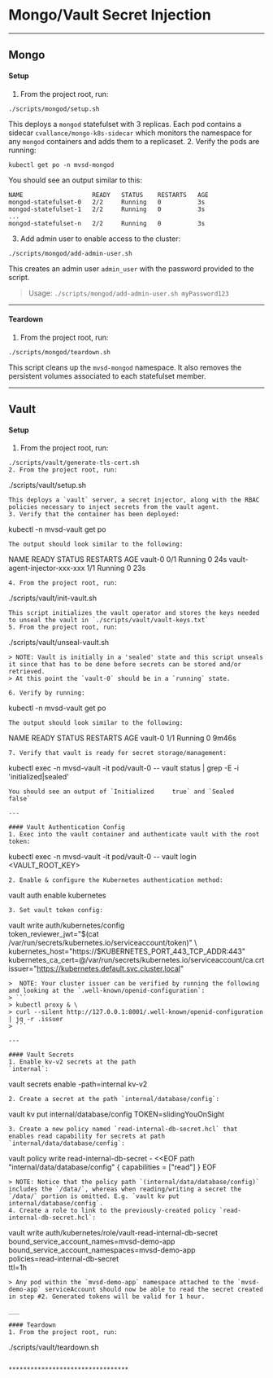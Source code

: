 # Mongo/Vault Secret Injection

*********************************

## Mongo

#### Setup

1. From the project root, run:
```
./scripts/mongod/setup.sh
``` 
This deploys a `mongod` statefulset with 3 replicas. Each pod contains a sidecar `cvallance/mongo-k8s-sidecar` which monitors the namespace for any `mongod` containers and adds them to a replicaset.
2. Verify the pods are running:
```
kubectl get po -n mvsd-mongod
```
You should see an output similar to this: 
```
NAME                   READY   STATUS    RESTARTS   AGE
mongod-statefulset-0   2/2     Running   0          3s
mongod-statefulset-1   2/2     Running   0          3s
...
mongod-statefulset-n   2/2     Running   0          3s
```
3. Add admin user to enable access to the cluster:
```
./scripts/mongod/add-admin-user.sh
```
This creates an admin user `admin_user` with the password provided to the script.

> Usage: `./scripts/mongod/add-admin-user.sh myPassword123`
---

#### Teardown
1. From the project root, run:
```
./scripts/mongod/teardown.sh
```
This script cleans up the `mvsd-mongod` namespace. It also removes the persistent volumes associated to each statefulset member.

*********************************

## Vault

#### Setup
1. From the project root, run:
```
./scripts/vault/generate-tls-cert.sh
2. From the project root, run:
```
./scripts/vault/setup.sh
``` 
This deploys a `vault` server, a secret injector, along with the RBAC policies necessary to inject secrets from the vault agent.
3. Verify that the container has been deployed: 
```
kubectl -n mvsd-vault get po
```
The output should look similar to the following: 
```
NAME                                    READY   STATUS    RESTARTS   AGE
vault-0                                 0/1     Running   0          24s
vault-agent-injector-xxx-xxx            1/1     Running   0          23s
```
4. From the project root, run:
```
./scripts/vault/init-vault.sh
```
This script initializes the vault operator and stores the keys needed to unseal the vault in `./scripts/vault/vault-keys.txt`
5. From the project root, run: 
```
./scripts/vault/unseal-vault.sh
```
> NOTE: Vault is initially in a 'sealed' state and this script unseals it since that has to be done before secrets can be stored and/or retrieved.
> At this point the `vault-0` should be in a `running` state. 

6. Verify by running: 
```
kubectl -n mvsd-vault get po
``` 
The output should look similar to the following:
```
NAME                                    READY   STATUS    RESTARTS   AGE
vault-0                                 1/1     Running   0          9m46s
```
7. Verify that vault is ready for secret storage/management:
```
kubectl exec -n mvsd-vault -it pod/vault-0 -- vault status | grep -E -i 'initialized|sealed'
```
You should see an output of `Initialized     true` and `Sealed          false` 

---

#### Vault Authentication Config
1. Exec into the vault container and authenticate vault with the root token: 
```
kubectl exec -n mvsd-vault -it pod/vault-0 -- vault login <VAULT_ROOT_KEY>
```
2. Enable & configure the Kubernetes authentication method: 
```
vault auth enable kubernetes
```
3. Set vault token config:
```
vault write auth/kubernetes/config \
  token_reviewer_jwt="$(cat /var/run/secrets/kubernetes.io/serviceaccount/token)" \
  kubernetes_host="https://$KUBERNETES_PORT_443_TCP_ADDR:443" \
  kubernetes_ca_cert=@/var/run/secrets/kubernetes.io/serviceaccount/ca.crt \
  issuer="https://kubernetes.default.svc.cluster.local"
```
>  NOTE: Your cluster issuer can be verified by running the following and looking at the `.well-known/openid-configuration`:
> ```
> kubectl proxy & \
> curl --silent http://127.0.0.1:8001/.well-known/openid-configuration | jq -r .issuer
> ```

---

#### Vault Secrets
1. Enable kv-v2 secrets at the path 
`internal`: 
```
vault secrets enable -path=internal kv-v2
```
2. Create a secret at the path `internal/database/config`: 
```
vault kv put internal/database/config TOKEN=slidingYouOnSight
```
3. Create a new policy named `read-internal-db-secret.hcl` that enables read capability for secrets at path `internal/data/database/config`: 
```
vault policy write read-internal-db-secret - <<EOF
path "internal/data/database/config" {
  capabilities = ["read"]
}
EOF
```
> NOTE: Notice that the policy path `(internal/data/database/config)` includes the `/data/`, whereas when reading/writing a secret the `/data/` portion is omitted. E.g. `vault kv put internal/database/config`.
4. Create a role to link to the previously-created policy `read-internal-db-secret.hcl`:
```
vault write auth/kubernetes/role/vault-read-internal-db-secret \
  bound_service_account_names=mvsd-demo-app \
  bound_service_account_namespaces=mvsd-demo-app \
  policies=read-internal-db-secret \
  ttl=1h
```
> Any pod within the `mvsd-demo-app` namespace attached to the `mvsd-demo-app` serviceAccount should now be able to read the secret created in step #2. Generated tokens will be valid for 1 hour.

___

#### Teardown
1. From the project root, run: 
```
./scripts/vault/teardown.sh
```

*********************************
